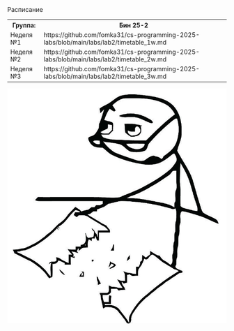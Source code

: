 <table>
    <tr>
        <th>Группа:</th>
        <th>Бин 25-2</th>
    </tr>
    <tr>
        Расписание
    </tr>
    <tr>
        <td>Неделя №1</td>
        <td>https://github.com/fomka31/cs-programming-2025-labs/blob/main/labs/lab2/timetable_1w.md</td>
    </tr>
    <tr>
        <td>Неделя №2</td>
        <td>https://github.com/fomka31/cs-programming-2025-labs/blob/main/labs/lab2/timetable_2w.md</td>
    </tr>
    <tr>
        <td>Неделя №3</td>
        <td>https://github.com/fomka31/cs-programming-2025-labs/blob/main/labs/lab2/timetable_3w.md</td>
    </tr>
</table>

![Изображение](https://github.com/fomka31/cs-programming-2025-labs/blob/new-picture/labs/lab2/7cde8s-960.jpg?raw=true)